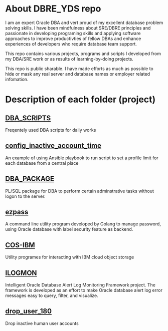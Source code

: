 # About DBRE_YDS repo 

I am an expert Oracle DBA and vert proud of my excellent database problem solving skills. I have been mindfulness about SRE/DBRE principles and passionate in developing programing skills and applying software approaches to improve productivties of fellow DBAs and enhance experiences of developers who require database team support.   

This repo contains various projects, programs and scripts I developed from my DBA/SRE work or as results of learning-by-doing projects. 

This repo is public sharable. I have made efforts as much as possible to hide or mask any real server and database names or employer related infomation. 

# Description of each folder (project)


## [DBA_SCRIPTS](/DBA_SCRIPTS)

Freqentely used DBA scripts for daily works  

## [config_inactive_account_time](config_inactive_account_time)

An example of using Ansible playbook to run script to set a profile limit for each database from a central place

## [DBA_PACKAGE](/DBA_PACKAGE)

PL/SQL package for DBA to perform certain adminstrative tasks without logon to the server. 

## [ezpass](/ezpass)
A command line utility program developed by Golang to manage password, using
Oracle database with label security feature as backend.

## [COS-IBM](/COS-IBM)

Utility programes for interacting with IBM cloud object storage

## [ILOGMON](/ILOGMON)

Intelligent Oracle Database Alert Log Monitoring Framework project. The framework is developed as an effort to make Oracle database alert log error messages easy to query, filter, and visualize.

## [drop_user_180](/drop_user_180)

Drop inactive human user accounts
